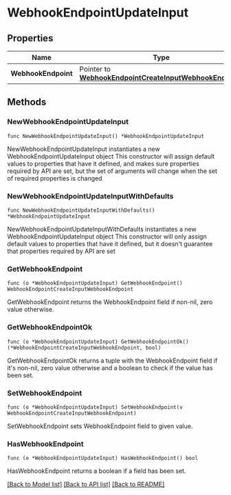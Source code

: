 # WebhookEndpointUpdateInput

## Properties

Name | Type | Description | Notes
------------ | ------------- | ------------- | -------------
**WebhookEndpoint** | Pointer to [**WebhookEndpointCreateInputWebhookEndpoint**](WebhookEndpointCreateInputWebhookEndpoint.md) |  | [optional] 

## Methods

### NewWebhookEndpointUpdateInput

`func NewWebhookEndpointUpdateInput() *WebhookEndpointUpdateInput`

NewWebhookEndpointUpdateInput instantiates a new WebhookEndpointUpdateInput object
This constructor will assign default values to properties that have it defined,
and makes sure properties required by API are set, but the set of arguments
will change when the set of required properties is changed

### NewWebhookEndpointUpdateInputWithDefaults

`func NewWebhookEndpointUpdateInputWithDefaults() *WebhookEndpointUpdateInput`

NewWebhookEndpointUpdateInputWithDefaults instantiates a new WebhookEndpointUpdateInput object
This constructor will only assign default values to properties that have it defined,
but it doesn't guarantee that properties required by API are set

### GetWebhookEndpoint

`func (o *WebhookEndpointUpdateInput) GetWebhookEndpoint() WebhookEndpointCreateInputWebhookEndpoint`

GetWebhookEndpoint returns the WebhookEndpoint field if non-nil, zero value otherwise.

### GetWebhookEndpointOk

`func (o *WebhookEndpointUpdateInput) GetWebhookEndpointOk() (*WebhookEndpointCreateInputWebhookEndpoint, bool)`

GetWebhookEndpointOk returns a tuple with the WebhookEndpoint field if it's non-nil, zero value otherwise
and a boolean to check if the value has been set.

### SetWebhookEndpoint

`func (o *WebhookEndpointUpdateInput) SetWebhookEndpoint(v WebhookEndpointCreateInputWebhookEndpoint)`

SetWebhookEndpoint sets WebhookEndpoint field to given value.

### HasWebhookEndpoint

`func (o *WebhookEndpointUpdateInput) HasWebhookEndpoint() bool`

HasWebhookEndpoint returns a boolean if a field has been set.


[[Back to Model list]](../README.md#documentation-for-models) [[Back to API list]](../README.md#documentation-for-api-endpoints) [[Back to README]](../README.md)


